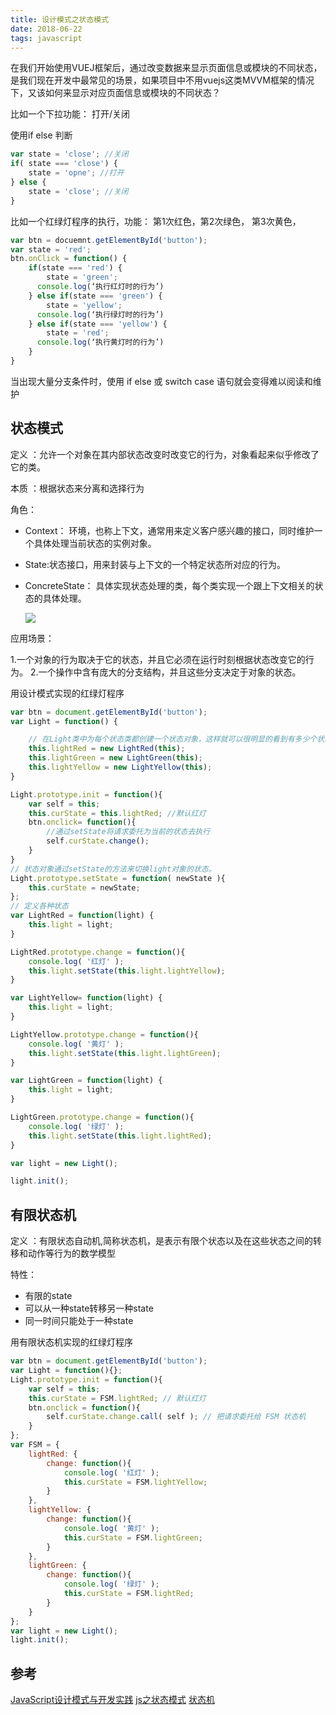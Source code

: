 ```yaml
---
title: 设计模式之状态模式
date: 2018-06-22
tags: javascript
---
```


在我们开始使用VUEJ框架后，通过改变数据来显示页面信息或模块的不同状态，是我们现在开发中最常见的场景，如果项目中不用vuejs这类MVVM框架的情况下，又该如何来显示对应页面信息或模块的不同状态？

<!--more-->

比如一个下拉功能： 打开/关闭

使用if else 判断

```js
var state = 'close'; //关闭
if( state === 'close') {
	state = 'opne'; //打开
} else {
	state = 'close'; //关闭
}
```

比如一个红绿灯程序的执行，功能： 第1次红色，第2次绿色， 第3次黄色，


```js
var btn = docuemnt.getElementById('button');
var state = 'red';
btn.onClick = function() {   
    if(state === 'red') {
    	state = 'green';
      console.log(‘执行红灯时的行为’)
    } else if(state === 'green') {
    	state = 'yellow';
      console.log(‘执行绿灯时的行为’)
    } else if(state === 'yellow') {
    	state = 'red';
      console.log(‘执行黄灯时的行为’)
    }
}
```
当出现大量分支条件时，使用 if else 或 switch case 语句就会变得难以阅读和维护

## 状态模式

定义 ：允许一个对象在其内部状态改变时改变它的行为，对象看起来似乎修改了它的类。

本质 ：根据状态来分离和选择行为

角色：
+ Context： 环境，也称上下文，通常用来定义客户感兴趣的接口，同时维护一个具体处理当前状态的实例对象。

+ State:状态接口，用来封装与上下文的一个特定状态所对应的行为。

+ ConcreteState： 具体实现状态处理的类，每个类实现一个跟上下文相关的状态的具体处理。

    <img src="/img/design-pattern-status/design-pattern-status.jpg">

应用场景：

1.一个对象的行为取决于它的状态，并且它必须在运行时刻根据状态改变它的行为。
2.一个操作中含有庞大的分支结构，并且这些分支决定于对象的状态。

用设计模式实现的红绿灯程序

```js
var btn = document.getElementById('button');
var Light = function() {

    // 在Light类中为每个状态类都创建一个状态对象，这样就可以很明显的看到有多少个状态，并且这些状态对象都持有对象引用
    this.lightRed = new LightRed(this);  
    this.lightGreen = new LightGreen(this);
    this.lightYellow = new LightYellow(this);
}

Light.prototype.init = function(){
    var self = this;
    this.curState = this.lightRed; //默认红灯
    btn.onclick= function(){
        //通过setState将请求委托为当前的状态去执行
        self.curState.change();
    }
}
// 状态对象通过setState的方法来切换light对象的状态。 
Light.prototype.setState = function( newState ){
    this.curState = newState;
};
// 定义各种状态
var LightRed = function(light) {
    this.light = light;
}

LightRed.prototype.change = function(){
    console.log( '红灯' );
    this.light.setState(this.light.lightYellow);
}

var LightYellow= function(light) {
    this.light = light;
}

LightYellow.prototype.change = function(){
    console.log( '黄灯' );
    this.light.setState(this.light.lightGreen);
}

var LightGreen = function(light) {  
    this.light = light;
}

LightGreen.prototype.change = function(){
    console.log( '绿灯' );
    this.light.setState(this.light.lightRed);
}

var light = new Light();

light.init();

```

## 有限状态机

定义 ：有限状态自动机,简称状态机，是表示有限个状态以及在这些状态之间的转移和动作等行为的数学模型
 
特性：
+ 有限的state
+ 可以从一种state转移另一种state
+ 同一时间只能处于一种state

用有限状态机实现的红绿灯程序

```js
var btn = document.getElementById('button');
var Light = function(){};
Light.prototype.init = function(){
    var self = this;
    this.curState = FSM.lightRed; // 默认红灯
    btn.onclick = function(){
        self.curState.change.call( self ); // 把请求委托给 FSM 状态机
    }
};
var FSM = {
    lightRed: {
        change: function(){
            console.log( '红灯' );
            this.curState = FSM.lightYellow;
        }
    },
    lightYellow: {
        change: function(){
            console.log( '黄灯' );
            this.curState = FSM.lightGreen;
        }
    },
    lightGreen: {
        change: function(){
            console.log( '绿灯' );
            this.curState = FSM.lightRed;
        }
    }
};
var light = new Light();
light.init();
```

## 参考
[JavaScript设计模式与开发实践](https://book.douban.com/subject/26382780/)
[js之状态模式](https://blog.csdn.net/linhongyong/article/details/53435035)
[状态机](https://github.com/jakesgordon/javascript-state-machine)